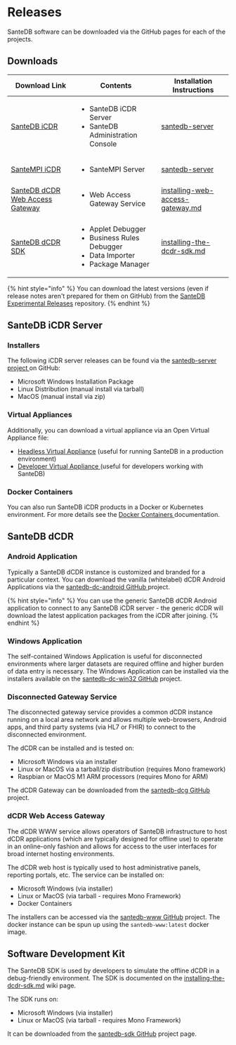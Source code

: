 # Releases

SanteDB software can be downloaded via the GitHub pages for each of the projects.

## Downloads

| Download Link                                                                      | Contents                                                                                                        | Installation Instructions                                                                                                        |
| ---------------------------------------------------------------------------------- | --------------------------------------------------------------------------------------------------------------- | -------------------------------------------------------------------------------------------------------------------------------- |
| [SanteDB iCDR](https://github.com/santedb/santedb-server/releases)                 | <ul><li>SanteDB iCDR Server</li><li>SanteDB Administration Console</li></ul>                                    | [santedb-server](../installation-1/deployment/santedb-server/ "mention")                                                         |
| [SanteMPI iCDR](https://github.com/santedb/santempi/releases)                      | <ul><li>SanteMPI Server</li></ul>                                                                               | [santedb-server](../installation-1/deployment/santedb-server/ "mention")                                                         |
| [SanteDB dCDR Web Access Gateway](https://github.com/santedb/santedb-www/releases) | <ul><li>Web Access Gateway Service</li></ul>                                                                    | [installing-web-access-gateway.md](../installation-1/deployment/disconnected-gateway/installing-web-access-gateway.md "mention") |
| [SanteDB dCDR SDK](https://github.com/santedb/santedb-sdk/releases)                | <ul><li>Applet Debugger</li><li>Business Rules Debugger</li><li>Data Importer</li><li>Package Manager</li></ul> | [installing-the-dcdr-sdk.md](../installation-1/deployment/disconnected-gateway/installing-the-dcdr-sdk.md "mention")             |

{% hint style="info" %}
You can download the latest versions (even if release notes aren't prepared for them on GitHub) from the [SanteDB Experimental Releases](http://santesuite.org/assets/uploads/santedb/community/releases/) repository.
{% endhint %}

## SanteDB iCDR Server&#x20;

### Installers

The following iCDR server releases can be found via the [santedb-server project ](https://github.com/santedb/santedb-server/releases)on GitHub:

* Microsoft Windows Installation Package
* Linux Distribution (manual install via tarball)
* MacOS (manual install via zip)

### Virtual Appliances

Additionally, you can download a virtual appliance via an Open Virtual Appliance file:

* [Headless Virtual Appliance](http://santesuite.org/assets/uploads/santedb/community/ova/santempi-latest-headless.ova) (useful for running SanteDB in a production environment)
* [Developer Virtual Appliance ](http://santesuite.org/assets/uploads/santedb/community/ova/santempi-latest-developer.ova)(useful for developers working with SanteDB)

### Docker Containers

You can also run SanteDB iCDR products in a Docker or Kubernetes environment. For more details see the [Docker Containers ](../installation-1/deployment/santedb-server/installation-using-appliances/docker-containers/)documentation.

## SanteDB dCDR

### Android Application

Typically a SanteDB dCDR instance is customized and branded for a particular context. You can download the vanilla (whitelabel) dCDR Android Applications via the [santedb-dc-android GitHub ](https://github.com/santedb/santedb-dc-android/releases)project.

{% hint style="info" %}
You can use the generic SanteDB dCDR Android application to connect to any SanteDB iCDR server - the generic dCDR will download the latest application packages from the iCDR after joining.
{% endhint %}

### Windows Application

The self-contained Windows Application is useful for disconnected environments where larger datasets are required offline and higher burden of data entry is necessary. The Windows Application can be installed via the installers available on the [santedb-dc-win32 GitHub](https://github.com/santedb/santedb-dc-win32/releases) project.

### Disconnected Gateway Service

The disconnected gateway service provides a common dCDR instance running on a local area network and allows multiple web-browsers, Android apps, and third party systems (via HL7 or FHIR) to connect to the disconnected environment.

The dCDR can be installed and is tested on:

* Microsoft Windows via an installer
* Linux or MacOS via a tarball/zip distribution (requires Mono framework)
* Raspbian or MacOS M1 ARM processors (requires Mono for ARM)

The dCDR Gateway can be downloaded from the [santedb-dcg GitHub](https://github.com/santedb/santedb-dcg/releases) project.

### dCDR Web Access Gateway

The dCDR WWW service allows operators of SanteDB infrastructure to host dCDR applications (which are typically designed for offline use) to operate in an online-only fashion and allows for access to the user interfaces for broad internet hosting environments.

The dCDR web host is typically used to host administrative panels, reporting portals, etc. The service can be installed on:

* Microsoft Windows (via installer)
* Linux or MacOS (via tarball - requires Mono Framework)
* Docker Containers

The installers can be accessed via the [santedb-www GitHub](https://github.com/santedb/santedb-www/releases) project. The docker instance can be spun up using the `santedb-www:latest` docker image.

## Software Development Kit

The SanteDB SDK is used by developers to simulate the offline dCDR in a debug-friendly environment. The SDK is documented on the [installing-the-dcdr-sdk.md](../installation-1/deployment/disconnected-gateway/installing-the-dcdr-sdk.md "mention") wiki page.&#x20;

The SDK runs on:

* Microsoft Windows (via installer)
* Linux or MacOS (via tarball - requires Mono Framework)

It can be downloaded from the [santedb-sdk GitHub](https://github.com/santedb/santedb-sdk/releases) project page.
